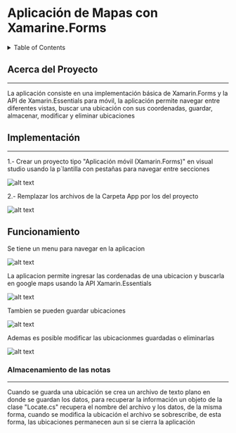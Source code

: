 
# Aplicación de Mapas con Xamarine.Forms


<details>
  <summary>Table of Contents</summary>
  <ol>
    <li>
      <a href="#about-the-project">Acerca del proyecto</a>
    </li>
    <li>
      <a href="#about-the-project">Implementación</a>
    </li>
    <li>
      <a href="#getting-started">Funcionamiento</a>
      <ul>
        <li><a href="#prerequisites">Almacenamiento de las notas</a></li>
      </ul>
    </li>
  </ol>
</details>

## Acerca del Proyecto 
---
La aplicación consiste en una implementación básica de Xamarin.Forms y la API de Xamarin.Essentials para móvil, la aplicación permite navegar entre diferentes vistas, buscar una ubicación con sus coordenadas, guardar, almacenar, modificar y eliminar ubicaciones
## Implementación
---
1.- Crear un proyecto tipo "Aplicación móvil (Xamarin.Forms)" en visual studio usando la p´lantilla con pestañas para navegar entre secciones

![alt text](https://github.com/CesarRAN/AppMapas_XAMARINE-FORMS/blob/main/assets/t1.jpg)

2.- Remplazar los archivos de la Carpeta App por los del proyecto 

![alt text](https://github.com/CesarRAN/AppMapas_XAMARINE-FORMS/blob/main/assets/t2.jpg)

## Funcionamiento

Se tiene un menu para navegar en la aplicacion 

![alt text](https://github.com/CesarRAN/AppMapas_XAMARINE-FORMS/blob/main/assets/1.jpg)

La aplicacion permite ingresar las cordenadas de una ubicacion y buscarla en google maps usando la API Xamarin.Essentials


![alt text](https://github.com/CesarRAN/AppMapas_XAMARINE-FORMS/blob/main/assets/2.jpg)

Tambien se pueden guardar ubicaciones


![alt text](https://github.com/CesarRAN/AppMapas_XAMARINE-FORMS/blob/main/assets/3.jpg)

Ademas es posible modificar las ubicacionmes guardadas o eliminarlas 


![alt text](https://github.com/CesarRAN/AppMapas_XAMARINE-FORMS/blob/main/assets/4.jpg)

### Almacenamiento de las notas
---
Cuando se guarda una ubicación se crea un archivo de texto plano en donde se guardan los datos, para recuperar la información un objeto de la clase "Locate.cs" recupera el nombre del archivo y los datos, de la misma forma, cuando se modifica la ubicación el archivo se sobrescribe, de esta forma, las ubicaciones permanecen aun si se cierra la aplicación   
